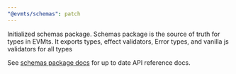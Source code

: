 ```yaml
---
"@evmts/schemas": patch
---
```


Initialized schemas package. Schemas package is the source of truth for types in EVMts. It exports types, effect validators, Error types, and vanilla js validators for all types

See [schemas package docs](https://github.com/evmts/evmts-monorepo/tree/main/schemas/README.md) for up to date API reference docs.
